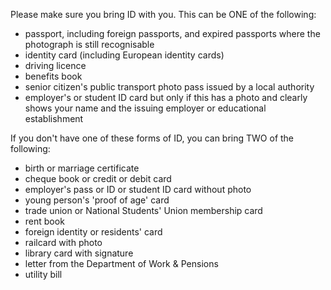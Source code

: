 Please make sure you bring ID with you. This can be ONE of the following:

* passport, including foreign passports, and expired passports where the photograph is still recognisable
* identity card (including European identity cards)
* driving licence
* benefits book
* senior citizen's public transport photo pass issued by a local authority
* employer's or student ID card but only if this has a photo and clearly shows your name and the issuing employer or educational establishment

If you don't have one of these forms of ID, you can bring TWO of the following:

* birth or marriage certificate
* cheque book or credit or debit card
* employer's pass or ID or student ID card without photo
* young person's 'proof of age' card
* trade union or National Students' Union membership card
* rent book
* foreign identity or residents' card
* railcard with photo
* library card with signature
* letter from the Department of Work & Pensions
* utility bill

